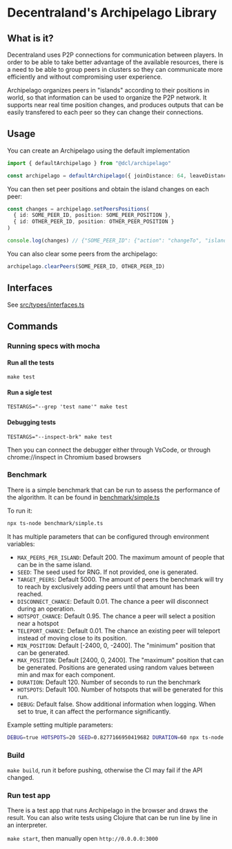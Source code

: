 # Decentraland's Archipelago Library

## What is it?

Decentraland uses P2P connections for communication between players. In order to be able to take better advantage of the available resources, there is a need to be able to group peers in clusters so they can communicate more efficiently and without compromising user experience.

Archipelago organizes peers in "islands" according to their positions in world, so that information can be used to organize the P2P network. It supports near real time position changes, and produces outputs that can be easily transfered to each peer so they can change their connections.

## Usage

You can create an Archipelago using the default implementation

```typescript
import { defaultArchipelago } from "@dcl/archipelago"

const archipelago = defaultArchipelago({ joinDistance: 64, leaveDistance: 80 })
```

You can then set peer positions and obtain the island changes on each peer:

```typescript
const changes = archipelago.setPeersPositions(
  { id: SOME_PEER_ID, position: SOME_PEER_POSITION },
  { id: OTHER_PEER_ID, position: OTHER_PEER_POSITION }
)

console.log(changes) // {"SOME_PEER_ID": {"action": "changeTo", "islandId": "SOME_ISLAND_ID"}, "OTHER_PEER_ID": {"action": "changeTo", "islandId": "SOME_ISLAND_ID"}}
```

You can also clear some peers from the archipelago:

```typescript
archipelago.clearPeers(SOME_PEER_ID, OTHER_PEER_ID)
```

## Interfaces

See [src/types/interfaces.ts](src/types/interfaces.ts)

## Commands

### Running specs with mocha

#### Run all the tests

`make test`

#### Run a sigle test

`TESTARGS="--grep 'test name'" make test`

#### Debugging tests

`TESTARGS="--inspect-brk" make test`

Then you can connect the debugger either through VsCode, or through chrome://inspect in Chromium based browsers

### Benchmark

There is a simple benchmark that can be run to assess the performance of the algorithm. It can be found in [benchmark/simple.ts](benchmark/simple.ts)

To run it:

```sh
npx ts-node benchmark/simple.ts
```

It has multiple parameters that can be configured through environment variables:

* `MAX_PEERS_PER_ISLAND`: Default 200. The maximum amount of people that can be in the same island.
* `SEED`: The seed used for RNG. If not provided, one is generated.
* `TARGET_PEERS`: Default 5000. The amount of peers the benchmark will try to reach by exclusively adding peers until that amount has been reached.
* `DISCONNECT_CHANCE`: Default 0.01. The chance a peer will disconnect during an operation.
* `HOTSPOT_CHANCE`: Default 0.95. The chance a peer will select a position near a hotspot
* `TELEPORT_CHANCE`: Default 0.01. The chance an existing peer will teleport instead of moving close to its position.
* `MIN_POSITION`: Default [-2400, 0, -2400]. The "minimum" position that can be generated.
* `MAX_POSITION`: Default [2400, 0, 2400]. The "maximum" position that can be generated. Positions are generated using random values between min and max for each component.
* `DURATION`: Default 120. Number of seconds to run the benchmark
* `HOTSPOTS`: Default 100. Number of hotspots that will be generated for this run.
* `DEBUG`: Default false. Show additional information when logging. When set to true, it can affect the performance significantly.

Example setting multiple parameters:

```sh
DEBUG=true HOTSPOTS=20 SEED=0.8277166950419682 DURATION=60 npx ts-node benchmark/simple.ts
```

### Build

`make build`, run it before pushing, otherwise the CI may fail if the API changed.

### Run test app

There is a test app that runs Archipelago in the browser and draws the result. You can also write tests using Clojure that can be run line by line in an interpreter.

`make start`, then manually open `http://0.0.0.0:3000`
